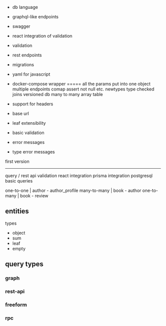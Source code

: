 - db language
- graphql-like endpoints
- swagger
- react integration of validation
- validation
- rest endpoints
- migrations
- yaml for javascript
- docker-compose wrapper
=====
all the params put into one object
multiple endpoints comap
assert not null etc.
newtypes
type checked joins
versioned db
many to many array table

- support for headers
- base url
- leaf extensibility
- basic validation
- error messages
- type error messages 

first version

------

query / rest api
validation
react integration
prisma integration
postgresql basic queries

one-to-one   | author - author_profile
many-to-many | book - author
one-to-many  | book - review

## entities

types

* object
* sum
* leaf
* empty

## query types

### graph

### rest-api

### freeform

### rpc